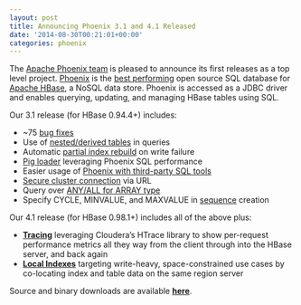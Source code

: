 ```yaml
---
layout: post
title: Announcing Phoenix 3.1 and 4.1 Released
date: '2014-08-30T00:21:01+00:00'
categories: phoenix
---
```

<p>The <a href="http://phoenix.apache.org/team.html" target="_blank" title="Apache Phoenix team">Apache Phoenix team</a> is pleased to announce its first releases as a top level project. <a href="http://phoenix.apache.org/index.html" target="_blank" title="Apache Phoenix">Phoenix</a> is the <a href="http://phoenix.apache.org/performance.html" target="_blank" title="performance comparison">best performing</a>&nbsp;open source SQL database for <a href="http://hbase.apache.org/" target="_blank" title="Apache HBase">Apache HBase</a>, a NoSQL data store. Phoenix is accessed as a JDBC driver and enables querying, updating, and managing HBase tables using SQL.</p> 
  <p>Our 3.1 release (for HBase 0.94.4+) includes:</p> 
  <p> </p> 
  <ul> 
    <li>~75 <a href="https://raw.githubusercontent.com/apache/phoenix/3.0/CHANGES" target="_blank" title="bug fixes">bug fixes</a></li> 
    <li>Use of <a href="https://issues.apache.org/jira/browse/PHOENIX-1222" target="_blank" title="nested/derived tables">nested/derived tables</a> in queries</li> 
    <li>Automatic <a href="https://issues.apache.org/jira/browse/PHOENIX-1112" target="_blank" title="partial index rebuild">partial index rebuild</a> on write failure</li> 
    <li><a href="http://phoenix.apache.org/pig_integration.html#Pig_Loader" target="_blank" title="Pig loader">Pig loader</a> leveraging Phoenix SQL performance</li> 
    <li>Easier usage of <a href="https://issues.apache.org/jira/browse/PHOENIX-966" target="_blank" title="Phoenix with third-party SQL tools">Phoenix with third-party SQL tools</a></li> 
    <li><a href="https://issues.apache.org/jira/browse/PHOENIX-681" target="_blank" title="Secure cluster connection">Secure cluster connection</a> via URL</li> 
    <li>Query over <a href="http://phoenix.apache.org/array_type.html" target="_blank" title="ANY/ALL for ARRAY type">ANY/ALL for ARRAY type</a></li> 
    <li>Specify CYCLE, MINVALUE, and MAXVALUE in <a href="http://phoenix.apache.org/sequences.html" target="_blank" title="sequence">sequence</a> creation</li> 
  </ul> 
  <p>Our 4.1 release (for HBase 0.98.1+) includes all of the above plus:</p> 
  <p> </p> 
  <ul> 
    <li><strong><a href="http://phoenix.apache.org/tracing.html" target="_blank" title="Tracing">Tracing</a></strong> leveraging Cloudera’s HTrace library to show per-request performance metrics all they way from the client through into the HBase server, and back again</li> 
    <li><strong><a href="http://phoenix.apache.org/secondary_indexing.html#Local_Indexing" target="_blank" title="Local Indexes">Local Indexes</a></strong> targeting write-heavy, space-constrained use cases by co-locating index and table data on the same region server</li> 
  </ul> 
  <p>Source and binary downloads are available <a href="http://phoenix.apache.org/download.html" target="_blank" title="latest release download"><strong>here</strong></a>. </p> 
  <p> </p>
